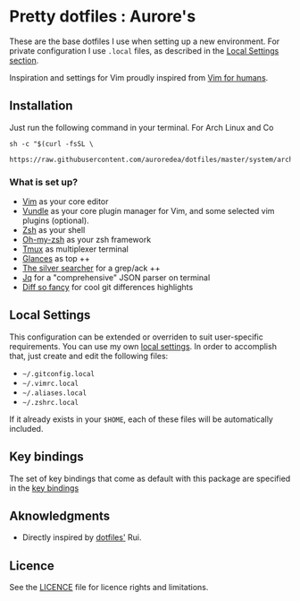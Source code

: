 # Pretty dotfiles : Aurore's

These are the base dotfiles I use when setting up a new environment. For private configuration I use `.local` files, as described in the [Local Settings section](https://github.com/auroredea/dotfiles#local-settings).

Inspiration and settings for Vim proudly inspired from [Vim for humans](https://vimebook.com/en).

## Installation

Just run the following command in your terminal.
For Arch Linux and Co

```shell
sh -c "$(curl -fsSL \
  https://raw.githubusercontent.com/auroredea/dotfiles/master/system/archlinux.sh)"
```

### What is set up?
* [Vim](http://www.vim.org/) as your core editor
* [Vundle](https://github.com/VundleVim/Vundle.vim) as your core plugin manager for Vim, and some selected vim plugins (optional).
* [Zsh](http://www.zsh.org/) as your shell
* [Oh-my-zsh](http://ohmyz.sh/) as your zsh framework
* [Tmux](https://github.com/tmux/tmux/wiki) as multiplexer terminal
* [Glances](https://github.com/nicolargo/glances) as top ++
* [The silver searcher](https://github.com/ggreer/the_silver_searcher) for a grep/ack ++
* [Jq](https://stedolan.github.io/jq/) for a "comprehensive" JSON parser on terminal
* [Diff so fancy](https://github.com/so-fancy/diff-so-fancy) for cool git differences highlights

## Local Settings
This configuration can be extended or overriden to suit user-specific
requirements. You can use my own [local settings](https://github.com/auroredea/dotfiles/tree/master/local). In order to accomplish that, just create and edit the following files:
* `~/.gitconfig.local`
* `~/.vimrc.local`
* `~/.aliases.local`
* `~/.zshrc.local`

If it already exists in your `$HOME`, each of these files will be automatically included.

## Key bindings
The set of key bindings that come as default with this package are specified in the [key bindings](https://github.com/auroredea/dotfiles/blob/master/key_bindings.md)

## Aknowledgments
* Directly inspired by [dotfiles'](https://github.com/ruiafonsopereira/dotfiles) Rui.

## Licence
See the [LICENCE](https://github.com/auroredea/dotfiles/blob/master/LICENCE.md) file for licence rights and limitations.
